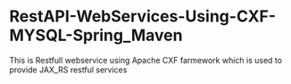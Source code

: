# RestAPI-WebServices-Using-CXF-MYSQL-Spring_Maven
This is Restfull webservice using Apache CXF farmework which is used  to provide JAX_RS restful services 
